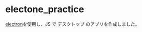# electone_practice

[electron]("https://www.electronjs.org/ja/docs/latest")を使用し、JS で デスクトップ のアプリを作成しました。
